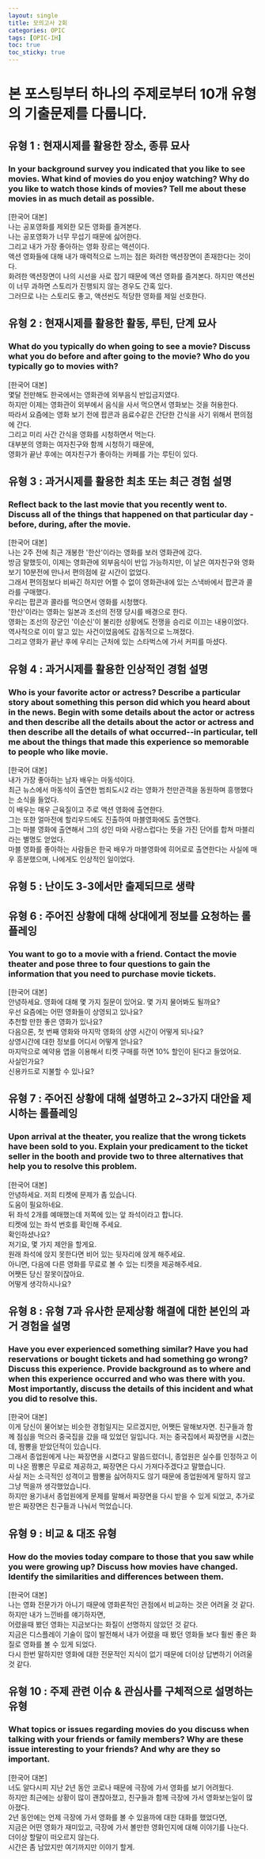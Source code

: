 ```yaml
---
layout: single
title: 모의고사 2회
categories: OPIC
tags: [OPIC-IH]
toc: true
toc_sticky: true
---
```

# 본 포스팅부터 하나의 주제로부터 10개 유형의 기출문제를 다룹니다.
## 유형 1 : 현재시제를 활용한 장소, 종류 묘사
### In your background survey you indicated that you like to see movies. What kind of movies do you enjoy watching? Why do you like to watch those kinds of movies? Tell me about these movies in as much detail as possible.
[한국어 대본]  
나는 공포영화를 제외한 모든 영화를 즐겨본다.  
나는 공포영화가 너무 무섭기 때문에 싫어한다.  
그리고 내가 가장 좋아하는 영화 장르는 액션이다.  
액션 영화들에 대해 내가 매력적으로 느끼는 점은 화려한 액션장면이 존재한다는 것이다.  
화려한 액션장면이 나의 시선을 사로 잡기 때문에 액션 영화를 즐겨본다.
하지만 액션씬이 너무 과하면 스토리가 진행되지 않는 경우도 간혹 있다.  
그러므로 나는 스토리도 좋고, 액션씬도 적당한 영화를 제일 선호한다.

## 유형 2 : 현재시제를 활용한 활동, 루틴, 단계 묘사
### What do you typically do when going to see a movie? Discuss what you do before and after going to the movie? Who do you typically go to movies with?
[한국어 대본]  
몇달 전만해도 한국에서는 영화관에 외부음식 반입금지였다.  
하지만 이제는 영화관이 외부에서 음식을 사서 먹으면서 영화보는 것을 허용한다.  
따라서 요즘에는 영화 보기 전에 팝콘과 음료수같은 간단한 간식을 사기 위해서 편의점에 간다.  
그리고 미리 사간 간식을 영화를 시청하면서 먹는다.  
대부분의 영화는 여자친구와 함께 시청하기 때문에,  
영화가 끝난 후에는 여자친구가 좋아하는 카페를 가는 루틴이 있다.

## 유형 3 : 과거시제를 활용한 최초 또는 최근 경험 설명
### Reflect back to the last movie that you recently went to. Discuss all of the things that happened on that particular day - before, during, after the movie.
[한국어 대본]  
나는 2주 전에 최근 개봉한 '한산'이라는 영화를 보러 영화관에 갔다.  
방금 말했듯이, 이제는 영화관에 외부음식이 반입 가능하지만, 이 날은 여자친구와 영화보기 10분전에 만나서 편의점에 갈 시간이 없었다.  
그래서 편의점보다 비싸긴 하지만 어쩔 수 없이 영화관내에 있는 스낵바에서 팝콘과 콜라를 구매했다.  
우리는 팝콘과 콜라를 먹으면서 영화를 시청했다.  
'한산'이라는 영화는 일본과 조선의 전쟁 당시를 배경으로 한다.  
영화는 조선의 장군인 '이순신'이 불리한 상황에도 전쟁을 승리로 이끄는 내용이었다.  
역사적으로 이미 알고 있는 사건이었음에도 감동적으로 느껴졌다.  
그리고 영화가 끝난 후에 우리는 근처에 있는 스타벅스에 가서 커피를 마셨다.

## 유형 4 : 과거시제를 활용한 인상적인 경험 설명
### Who is your favorite actor or actress? Describe a particular story about something this person did which you heard about in the news. Begin with some details about the actor or actress and then describe all the details about the actor or actress and then describe all the details of what occurred--in particular, tell me about the things that made this experience so memorable to people who like movie.
[한국어 대본]  
내가 가장 좋아하는 남자 배우는 마동석이다.  
최근 뉴스에서 마동석이 출연한 범죄도시2 라는 영화가 천만관객을 동원하며 흥행했다는 소식을 들었다.  
이 배우는 매우 근육질이고 주로 액션 영화에 출연한다.  
그는 또한 얼마전에 할리우드에도 진출하여 마블영화에도 출연했다.  
그는 마블 영화에 출연해서 그의 성인 마와 사랑스럽다는 뜻을 가진 단어를 합쳐 마블리라는 별명도 얻었다.  
마블 영화를 좋아하는 사람들은 한국 배우가 마블영화에 히어로로 출연한다는 사실에 매우 흥분했으며, 나에게도 인상적인 일이었다.

## 유형 5 : 난이도 3-3에서만 출제되므로 생략
## 유형 6 : 주어진 상황에 대해 상대에게 정보를 요청하는 롤플레잉
### You want to go to a movie with a friend. Contact the movie theater and pose three to four questions to gain the information that you need to purchase movie tickets.
[한국어 대본]  
안녕하세요. 영화에 대해 몇 가지 질문이 있어요.
몇 가지 물어봐도 될까요?  
우선 요즘에는 어떤 영화들이 상영되고 있나요?  
추천할 만한 좋은 영화가 있나요?  
다음으론, 첫 번째 영화와 마지막 영화의 상영 시간이 어떻게 되나요?  
상영시간에 대한 정보를 어디서 어떻게 얻나요?  
마지막으로 예약용 앱을 이용해서 티켓 구매를 하면 10% 할인이 된다고 들었어요.  
사실인가요?  
신용카드로 지불할 수 있나요?

## 유형 7 : 주어진 상황에 대해 설명하고 2~3가지 대안을 제시하는 롤플레잉
### Upon arrival at the theater, you realize that the wrong tickets have been sold to you. Explain your predicament to the ticket seller in the booth and provide two to three alternatives that help you to resolve this problem.
[한국어 대본]  
안녕하세요. 저희 티켓에 문제가 좀 있습니다.  
도움이 필요하네요.  
뒤 좌석 2개를 예매했는데 저쪽에 있는 앞 좌석이라고 합니다.  
티켓에 있는 좌석 번호를 확인해 주세요.  
확인하셨나요?  
저기요, 몇 가지 제안을 할게요.  
원래 좌석에 앉지 못한다면 비어 있는 뒷자리에 앉게 해주세요.  
아니면, 다음에 다른 영화를 무료로 볼 수 있는 티켓을 제공해주세요.  
어쨋든 당신 잘못이잖아요.  
어떻게 생각하시나요?
## 유형 8 : 유형 7과 유사한 문제상황 해결에 대한 본인의 과거 경험을 설명
### Have you ever experienced something similar? Have you had reservations or bought tickets and had something go wrong? Discuss this experience. Provide background as to where and when this experience occurred and who was there with you. Most importantly, discuss the details of this incident and what you did to resolve this.
[한국어 대본]  
이게 당신이 물어보는 비슷한 경험일지는 모르겠지만, 어쨋든 말해보자면.
친구들과 함께 점심을 먹으러 중국집을 갔을 때 있었던 일입니다.
저는 중국집에서 짜장면을 시켰는데, 짬뽕을 받았던적이 있습니다.  
그래서 종업원에게 나는 짜장면을 시켰다고 말씀드렸더니, 종업원은 실수를 인정하고 이미 나온 짬뽕은 무료로 제공하고, 짜장면은 다시 가져다주겠다고 말했습니다.  
사실 저는 소극적인 성격이고 짬뽕을 싫어하지도 않기 때문에 종업원에게 말하지 않고 그냥 먹을까 생각했었습니다.  
하지만 용기내서 종업원에게 문제를 말해서 짜장면을 다시 받을 수 있게 되었고, 추가로 받은 짜장면은 친구들과 나눠서 먹었습니다.

## 유형 9 : 비교 & 대조 유형
### How do the movies today compare to those that you saw while you were growing up? Discuss how movies have changed. Identify the similarities and differences between them.
[한국어 대본]  
나는 영화 전문가가 아니기 때문에 영화론적인 관점에서 비교하는 것은 어려울 것 같다.  
하지만 내가 느낀바를 얘기하자면,  
어렸을때 봤던 영화는 지금보다는 화질이 선명하지 않았던 것 같다.  
지금은 디스플레이 기술이 많이 발전해서 내가 어렸을 때 봤던 영화들 보다 훨씬 좋은 화질로 영화를 볼 수 있게 되었다.  
다시 한번 말하지만 영화에 대한 전문적인 지식이 없기 때문에 더이상 답변하기 어려울 것 같다.

## 유형 10 : 주제 관련 이슈 & 관심사를 구체적으로 설명하는 유형
### What topics or issues regarding movies do you discuss when talking with your friends or family members? Why are these issue interesting to your friends? And why are they so important.
[한국어 대본]  
너도 알다시피 지난 2년 동안 코로나 때문에 극장에 가서 영화를 보기 어려웠다.  
하지만 최근에는 상황이 많이 괜찮아졌고, 친구들과 함께 극장에 가서 영화보는일이 많아졌다.  
2년 동안에는 언제 극장에 가서 영화를 볼 수 있을까에 대한 대화를 했었다면,  
지금은 어떤 영화가 재미있고, 극장에 가서 볼만한 영화인지에 대해 이야기를 나눈다.  
더이상 할말이 떠오르지 않는다.  
시간은 좀 남았지만 여기까지만 이야기 할게.  
